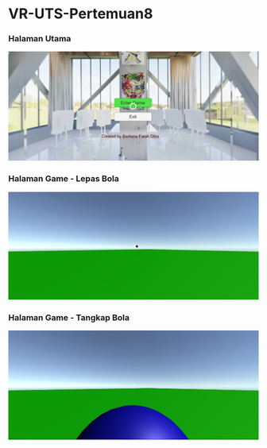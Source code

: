 # VR-UTS-Pertemuan8
 
### Halaman Utama
![alt text](https://github.com/berlianafd/VR-UTS-Pertemuan8/blob/main/Screenshoot/Halaman_Utama.jpg)

### Halaman Game - Lepas Bola
![alt text](https://github.com/berlianafd/VR-UTS-Pertemuan8/blob/main/Screenshoot/Halaman_Game1.jpg)

### Halaman Game - Tangkap Bola
![alt text](https://github.com/berlianafd/VR-UTS-Pertemuan8/blob/main/Screenshoot/Halaman_Game2.jpg)
